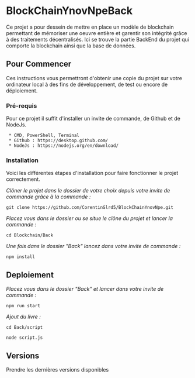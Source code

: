 # BlockChainYnovNpeBack

Ce projet a pour dessein de mettre en place un modèle de blockchain permettant de mémoriser une oeuvre entière et garentir son intégrité grâce à des traitements décentralisés.
Ici se trouve la partie BackEnd du projet qui comporte la blockchain ainsi que la base de données.

## Pour Commencer

Ces instructions vous permettront d'obtenir une copie du projet sur votre ordinateur local à des fins de développement, de test ou encore de déploiement.

### Pré-requis

Pour ce projet il suffit d'installer un invite de commande, de Github et de NodeJs.

```
 * CMD, PowerShell, Terminal
 * Github : https://desktop.github.com/
 * NodeJs : https://nodejs.org/en/download/
```

### Installation

Voici les différentes étapes d'installation pour faire fonctionner le projet correctement.

_Clôner le projet dans le dossier de votre choix depuis votre invite de commande grâce à la commande :_

```
git clone https://github.com/CorentinGlrd5/BlockChainYnovNpe.git
```

_Placez vous dans le dossier ou se situe le clône du projet et lancer la commande :_

```
cd Blockchain/Back
```

_Une fois dans le dossier "Back" lancez dans votre invite de commande :_

```
npm install
```

## Deploiement

_Placez vous dans le dossier "Back" et lancer dans votre invite de commande :_

```
npm run start
```

_Ajout du livre :_

```
cd Back/script
```

```
node script.js
```

## Versions

Prendre les dernières versions disponibles
